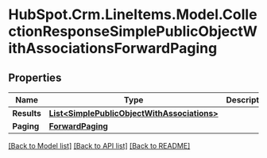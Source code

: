 # HubSpot.Crm.LineItems.Model.CollectionResponseSimplePublicObjectWithAssociationsForwardPaging

## Properties

Name | Type | Description | Notes
------------ | ------------- | ------------- | -------------
**Results** | [**List&lt;SimplePublicObjectWithAssociations&gt;**](SimplePublicObjectWithAssociations.md) |  | 
**Paging** | [**ForwardPaging**](ForwardPaging.md) |  | [optional] 

[[Back to Model list]](../README.md#documentation-for-models) [[Back to API list]](../README.md#documentation-for-api-endpoints) [[Back to README]](../README.md)

